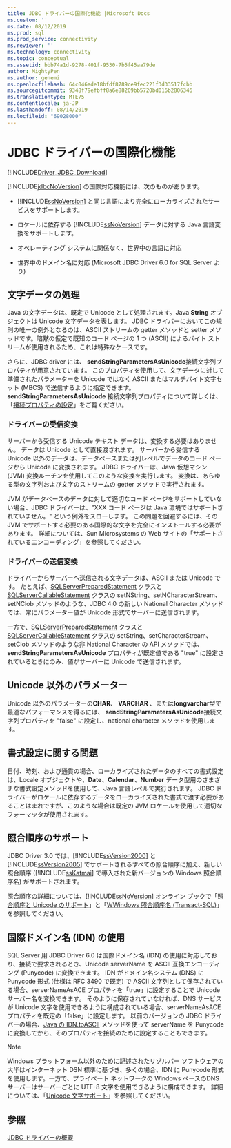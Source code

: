 ```yaml
---
title: JDBC ドライバーの国際化機能 |Microsoft Docs
ms.custom: ''
ms.date: 08/12/2019
ms.prod: sql
ms.prod_service: connectivity
ms.reviewer: ''
ms.technology: connectivity
ms.topic: conceptual
ms.assetid: bbb74a1d-9278-401f-9530-7b5f45aa79de
author: MightyPen
ms.author: genemi
ms.openlocfilehash: 64c046ade18bfdf8789ce9fec221f3d33517fcbb
ms.sourcegitcommit: 9348f79efbff8a6e88209bb5720bd016b2806346
ms.translationtype: MTE75
ms.contentlocale: ja-JP
ms.lasthandoff: 08/14/2019
ms.locfileid: "69028000"
---
```

# <a name="international-features-of-the-jdbc-driver"></a>JDBC ドライバーの国際化機能
[!INCLUDE[Driver_JDBC_Download](../../includes/driver_jdbc_download.md)]

  [!INCLUDE[jdbcNoVersion](../../includes/jdbcnoversion_md.md)] の国際対応機能には、次のものがあります。  
  
-   [!INCLUDE[ssNoVersion](../../includes/ssnoversion-md.md)] と同じ言語により完全にローカライズされたサービスをサポートします。  
  
-   ロケールに依存する [!INCLUDE[ssNoVersion](../../includes/ssnoversion-md.md)] データに対する Java 言語変換をサポートします。  
  
-   オペレーティング システムに関係なく、世界中の言語に対応  
  
-   世界中のドメイン名に対応 (Microsoft JDBC Driver 6.0 for SQL Server より)  
  
## <a name="handling-of-character-data"></a>文字データの処理  
 Java の文字データは、既定で Unicode として処理されます。Java **String** オブジェクトは Unicode 文字データを表します。 JDBC ドライバーにおいてこの規則の唯一の例外となるのは、ASCII ストリームの getter メソッドと setter メソッドです。暗黙の仮定で既知のコード ページの 1 つ (ASCII) によるバイト ストリームが使用されるため、これは特殊なケースです。  
  
 さらに、JDBC driver には、 **sendStringParametersAsUnicode**接続文字列プロパティが用意されています。 このプロパティを使用して、文字データに対して準備されたパラメーターを Unicode ではなく ASCII またはマルチバイト文字セット (MBCS) で送信するように指定できます。 **sendStringParametersAsUnicode** 接続文字列プロパティについて詳しくは、「[接続プロパティの設定](../../connect/jdbc/setting-the-connection-properties.md)」をご覧ください。  
  
### <a name="driver-incoming-conversions"></a>ドライバーの受信変換  
 サーバーから受信する Unicode テキスト データは、変換する必要はありません。 データは Unicode として直接渡されます。 サーバーから受信する Unicode 以外のデータは、データベースまたは列レベルでデータのコード ページから Unicode に変換されます。 JDBC ドライバーは、Java 仮想マシン (JVM) 変換ルーチンを使用してこのような変換を実行します。 変換は、あらゆる型の文字列および文字のストリームの getter メソッドで実行されます。  
  
 JVM がデータベースのデータに対して適切なコード ページをサポートしていない場合、JDBC ドライバーは、"XXX コード ページは Java 環境ではサポートされていません。" という例外をスローします。 この問題を回避するには、その JVM でサポートする必要のある国際的な文字を完全にインストールする必要があります。 詳細については、Sun Microsystems の Web サイトの「サポートされているエンコーディング」を参照してください。  
  
### <a name="driver-outgoing-conversions"></a>ドライバーの送信変換  
 ドライバーからサーバーへ送信される文字データは、ASCII または Unicode です。 たとえば、[SQLServerPreparedStatement](../../connect/jdbc/reference/sqlserverpreparedstatement-class.md) クラスと [SQLServerCallableStatement](../../connect/jdbc/reference/sqlservercallablestatement-class.md) クラスの setNString、setNCharacterStream、setNClob メソッドのような、JDBC 4.0 の新しい National Character メソッドでは、常にパラメーター値が Unicode 形式でサーバーに送信されます。  
  
 一方で、[SQLServerPreparedStatement](../../connect/jdbc/reference/sqlserverpreparedstatement-class.md) クラスと [SQLServerCallableStatement](../../connect/jdbc/reference/sqlservercallablestatement-class.md) クラスの setString、setCharacterStream、setClob メソッドのような非 National Character の API メソッドでは、**sendStringParametersAsUnicode** プロパティが既定値である "true" に設定されているときにのみ、値がサーバーに Unicode で送信されます。  
  
## <a name="non-unicode-parameters"></a>Unicode 以外のパラメーター  
 Unicode 以外のパラメーターの**CHAR**、 **VARCHAR** 、または**longvarchar**型で最適なパフォーマンスを得るには、 **sendStringParametersAsUnicode**接続文字列プロパティを "false" に設定し、national character メソッドを使用します。  
  
## <a name="formatting-issues"></a>書式設定に関する問題  
 日付、時刻、および通貨の場合、ローカライズされたデータのすべての書式設定は、Locale オブジェクトや、**Date**、**Calendar**、**Number** データ型用のさまざまな書式設定メソッドを使用して、Java 言語レベルで実行されます。 JDBC ドライバーがロケールに依存するデータをローカライズされた書式で渡す必要があることはまれですが、このような場合は既定の JVM ロケールを使用して適切なフォーマッタが使用されます。  
  
## <a name="collation-support"></a>照合順序のサポート  
 JDBC Driver 3.0 では、[!INCLUDE[ssVersion2000](../../includes/ssversion2000-md.md)] と [!INCLUDE[ssVersion2005](../../includes/ssversion2005-md.md)] でサポートされるすべての照合順序に加え、新しい照合順序 ([!INCLUDE[ssKatmai](../../includes/sskatmai_md.md)] で導入された新バージョンの Windows 照合順序名) がサポートされます。  
  
 照合順序の詳細については、[!INCLUDE[ssNoVersion](../../includes/ssnoversion-md.md)] オンライン ブックで「[照合順序と Unicode のサポート](https://go.microsoft.com/fwlink/?LinkId=131366)」と「[WWindows 照合順序名 (Transact-SQL)](https://go.microsoft.com/fwlink/?LinkId=131367)」を参照してください。  
  
## <a name="using-international-domain-names-idn"></a>国際ドメイン名 (IDN) の使用  
 SQL Server 用 JDBC Driver 6.0 は国際ドメイン名 (IDN) の使用に対応しており、接続で要求されるとき、Unicode serverName を ASCII 互換エンコーディング (Punycode) に変換できます。  IDN がドメイン名システム (DNS) に Punycode 形式 (仕様は RFC 3490 で既定) で ASCII 文字列として保存されている場合、serverNameAsACE プロパティを「true」に設定することで Unicode サーバー名を変換できます。  そのように保存されていなければ、DNS サービスが Unicode 文字を使用できるように構成されている場合、serverNameAsACE プロパティを既定の「false」に設定します。  以前のバージョンの JDBC ドライバーの場合、[Java の IDN.toASCII](https://docs.oracle.com/javase/8/docs/api/java/net/IDN.html) メソッドを使って serverName を Punycode に変換してから、そのプロパティを接続のために設定することもできます。  
  
> [!NOTE]  
>  Windows プラットフォーム以外のために記述されたリゾルバー ソフトウェアの大半はインターネット DSN 標準に基づき、多くの場合、IDN に Punycode 形式を使用します。一方で、プライベート ネットワークの Windows ベースのDNS サーバーはサーバーごとに UTF-8 文字を使用できるように構成できます。  詳細については、「[Unicode 文字サポート](https://technet.microsoft.com/library/cc738403(v=ws.10).aspx)」を参照してください。  
  
## <a name="see-also"></a>参照  
 [JDBC ドライバーの概要](../../connect/jdbc/overview-of-the-jdbc-driver.md)  
  
  
